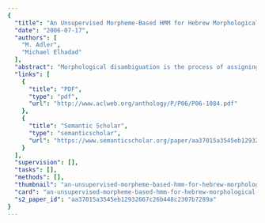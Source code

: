 ```yaml
---
{
  "title": "An Unsupervised Morpheme-Based HMM for Hebrew Morphological Disambiguation",
  "date": "2006-07-17",
  "authors": [
    "M. Adler",
    "Michael Elhadad"
  ],
  "abstract": "Morphological disambiguation is the process of assigning one set of morphological features to each individual word in a text. When the word is ambiguous (there are several possible analyses for the word), a disambiguation procedure based on the word context must be applied. This paper deals with morphological disambiguation of the Hebrew language, which combines morphemes into a word in both agglutinative and fusional ways. We present an un-supervised stochastic model - the only resource we use is a morphological analyzer-which deals with the data sparseness problem caused by the affixational morphology of the Hebrew language.We present a text encoding method for languages with affixational morphology in which the knowledge of word formation rules (which are quite restricted in Hebrew) helps in the disambiguation. We adapt HMM algorithms for learning and searching this text representation, in such a way that segmentation and tagging can be learned in parallel in one step. Results on a large scale evaluation indicate that this learning improves disambiguation for complex tag sets. Our method is applicable to other languages with affix morphology.",
  "links": [
    {
      "title": "PDF",
      "type": "pdf",
      "url": "http://www.aclweb.org/anthology/P/P06/P06-1084.pdf"
    },
    {
      "title": "Semantic Scholar",
      "type": "semanticscholar",
      "url": "https://www.semanticscholar.org/paper/aa37015a3545eb12932667c26b448c2307b7289a"
    }
  ],
  "supervision": [],
  "tasks": [],
  "methods": [],
  "thumbnail": "an-unsupervised-morpheme-based-hmm-for-hebrew-morphological-disambiguation-thumb.jpg",
  "card": "an-unsupervised-morpheme-based-hmm-for-hebrew-morphological-disambiguation-card.jpg",
  "s2_paper_id": "aa37015a3545eb12932667c26b448c2307b7289a"
}
---
```


